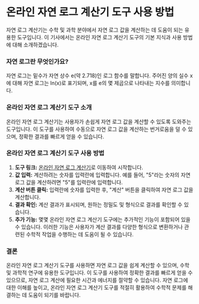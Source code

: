 온라인 자연 로그 계산기 도구 사용 방법
======================

자연 로그 계산기는 수학 및 과학 분야에서 자연 로그 값을 계산하는 데 도움이 되는 유용한 도구입니다. 이 기사에서는 온라인 자연 로그 계산기 도구의 기본 지식과 사용 방법에 대해 소개하겠습니다.

### 자연 로그란 무엇인가요?

자연 로그는 밑수가 자연 상수 e(약 2.718)인 로그 함수를 말합니다. 주어진 양의 실수 x에 대해 자연 로그는 ln(x)로 표기되며, x를 e의 몇 제곱으로 나타내는 지수를 의미합니다.

### 온라인 자연 로그 계산기 도구 소개

온라인 자연 로그 계산기는 사용자가 손쉽게 자연 로그 값을 계산할 수 있도록 도와주는 도구입니다. 이 도구를 사용하여 수동으로 자연 로그 값을 계산하는 번거로움을 덜 수 있으며, 정확한 결과를 빠르게 얻을 수 있습니다.

### 온라인 자연 로그 계산기 도구 사용 방법

1. **도구 링크:** [온라인 자연 로그 계산기](https://www.onlinecalculatorsfree.com/ko/math/natural-log-calculator.html)로 이동하여 시작합니다.
2. **값 입력:** 계산하려는 숫자를 입력란에 입력합니다. 예를 들어, "5"라는 숫자의 자연 로그 값을 계산하려면 "5"를 입력란에 입력합니다.
3. **계산 버튼 클릭:** 입력란에 숫자를 입력한 후, "계산" 버튼을 클릭하여 자연 로그 값을 계산합니다.
4. **결과 확인:** 계산 결과가 표시되며, 원하는 정밀도 및 형식으로 결과를 확인할 수 있습니다.
5. **추가 기능:** 몇몇 온라인 자연 로그 계산기 도구에는 추가적인 기능이 포함되어 있을 수 있습니다. 이러한 기능은 사용자가 계산 결과를 다양한 형식으로 변환하거나 관련된 수학적 작업을 수행하는 데 도움이 될 수 있습니다.

### 결론

온라인 자연 로그 계산기 도구를 사용하면 자연 로그 값을 쉽게 계산할 수 있으며, 수학 및 과학적 연구에 유용한 도구입니다. 이 도구를 사용하여 정확한 결과를 빠르게 얻을 수 있으므로, 자연 로그 계산에 필요한 시간과 에너지를 절약할 수 있습니다. 자연 로그에 대한 이해를 높이고, 온라인 자연 로그 계산기 도구를 적절히 활용하여 수학적 문제를 해결하는 데 도움이 되기를 바랍니다.